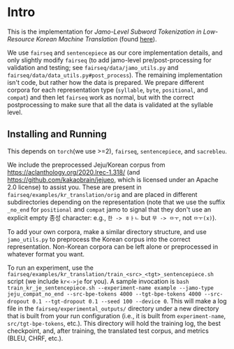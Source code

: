 # Intro

This is the implementation for *Jamo-Level Subword Tokenization in Low-Resource Korean Machine Translation* (found [here](https://aclanthology.org/2025.loresmt-1.8/)).

We use `fairseq` and `sentencepiece` as our core implementation details, and only slightly modify `fairseq` (to add jamo-level pre/post-processing for validation and testing; see `fairseq/data/jamo_utils.py` and `fairseq/data/data_utils.py#post_process`). The remaining implementation isn't code, but rather how the data is prepared. We prepare different corpora for each representation type (`syllable`, `byte`, `positional`, and `compat`) and then let `fairseq` work as normal, but with the correct postprocessing to make sure that all the data is validated at the syllable level.

## Installing and Running

This depends on `torch`(we use >=2), `fairseq`, `sentencepiece`, and `sacrebleu`.

We include the preprocessed Jeju/Korean corpus from https://aclanthology.org/2020.lrec-1.318/ (and https://github.com/kakaobrain/jejueo, which is licensed under an Apache 2.0 license) to assist you. These are present in `fairseq/examples/kr_translation/orig` and are placed in different subdirectories depending on the representation (note that we use the suffix `_no_end` for `positional` and `compat` jamo to signal that they don't use an explicit empty 종성 character: e.g., `한 -> ㅎㅏㄴ` but `무 -> ㅁㅜ`, not `ㅁㅜ(x)`). 

To add your own corpora, make a similar directory structure, and use `jamo_utils.py` to preprocess the Korean corpus into the correct representation. Non-Korean corpora can be left alone or preprocessed in whatever format you want.

To run an experiment, use the `fairseq/examples/kr_translation/train_<src>_<tgt>_sentencepiece.sh` script (we include `kr<->je` for you). A sample invocation is `bash train_kr_je_sentencepiece.sh --experiment-name example --jamo-type jeju_compat_no_end --src-bpe-tokens 4000 --tgt-bpe-tokens 4000 --src-dropout 0.1 --tgt-dropout 0.1 --seed 100 --device 0`. This will make a log file in the `fairseq/experimental_outputs/` directory under a new directory that is built from your run configuration (i.e., it is built from `experiment-name`, `src/tgt-bpe-tokens`, etc.). This directory will hold the training log, the best checkpoint, and, after training, the translated test corpus, and metrics (BLEU, CHRF, etc.).
